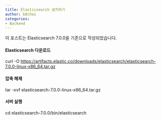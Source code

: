 ```yaml
---
title: Elasticsearch 설치하기
author: b8choi
categories:
- Backend
---
```


이 포스트는 Elasticsearch 7.0.0을 기준으로 작성되었습니다.

#### Elasticsearch 다운로드
curl -O https://artifacts.elastic.co/downloads/elasticsearch/elasticsearch-7.0.0-linux-x86_64.tar.gz

#### 압축 해제
tar -xvf elasticsearch-7.0.0-linux-x86_64.tar.gz

#### 서버 실행
cd elasticsearch-7.0.0/bin/elasticsearch
